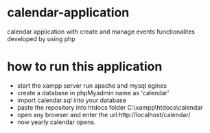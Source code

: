 # calendar-application
calendar application with create and manage events functionalites developed by using php

# how to run this application 
* start the xampp server run apache and mysql egines
* create a database in phpMyadmin name as 'calendar'
* import calendar.sql into your database
* paste the repository into htdocs folder C:\xampp\htdocs\calendar
* open any browser and enter the url:http://localhost/calendar/
* now yearly calendar opens.
